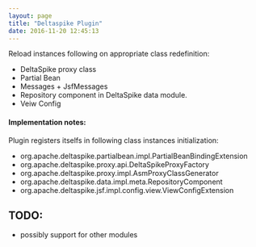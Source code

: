 ```yaml
---
layout: page
title: "Deltaspike Plugin"
date: 2016-11-20 12:45:13
---
```

Reload instances following on appropriate class redefinition:
* DeltaSpike proxy class
* Partial Bean
* Messages + JsfMessages
* Repository component in DeltaSpike data module.
* Veiw Config

#### Implementation notes:
Plugin registers itselfs in following class instances initialization:
* org.apache.deltaspike.partialbean.impl.PartialBeanBindingExtension
* org.apache.deltaspike.proxy.api.DeltaSpikeProxyFactory
* org.apache.deltaspike.proxy.impl.AsmProxyClassGenerator
* org.apache.deltaspike.data.impl.meta.RepositoryComponent
* org.apache.deltaspike.jsf.impl.config.view.ViewConfigExtension

## TODO:
* possibly support for other modules
